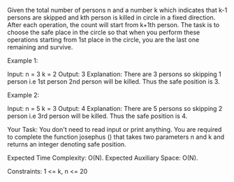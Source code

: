 Given the total number of persons n and a number k which indicates that k-1 persons are skipped and kth person is killed in circle in a fixed direction.
After each operation, the count will start from k+1th person. The task is to choose the safe place in the circle so that when you perform these operations starting from 1st place in the circle, you are the last one remaining and survive.

Example 1:

Input:
n = 3 k = 2
Output: 3
Explanation: There are 3 persons so 
skipping 1 person i.e 1st person 2nd 
person will be killed. Thus the safe 
position is 3.
 

Example 2:

Input:
n = 5 k = 3
Output: 4
Explanation: There are 5 persons so 
skipping 2 person i.e 3rd person will 
be killed. Thus the safe position is 4.
 

Your Task:
You don't need to read input or print anything. You are required to complete the function josephus () that takes two parameters n and k and returns an integer denoting safe position. 

Expected Time Complexity: O(N).
Expected Auxiliary Space: O(N).

Constraints:
1 <= k, n <= 20

